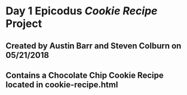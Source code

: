 # Day 1 Epicodus _Cookie Recipe_ Project
## Created by **Austin Barr** and **Steven Colburn** on 05/21/2018
## Contains a **Chocolate Chip Cookie Recipe** located in **cookie-recipe.html**

